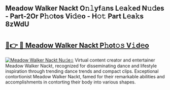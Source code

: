 ## Meadow Walker Nackt O𝚗𝚕yf𝚊ns L𝚎a𝚔ed N𝚞𝚍es - Part-2Or P𝚑𝚘tos Vi𝚍𝚎o - H𝚘𝚝 Part L𝚎a𝚔s 8zWdU

# <h2><a href="http://kfd4x8p.oniu.top/?m=Meadow+Walker+Nackt">🔗👉 🔴 Meadow Walker Nackt P𝚑ot𝚘𝚜 V𝚒d𝚎o</a></h2>

[![Meadow Walker Nackt Nu𝚍e𝚜](https://i.imgur.com/0qMVB7G.gif)](http://kfd4x8p.oniu.top/?m=Meadow+Walker+Nackt)
Virtual content creator and entertainer Meadow Walker Nackt, recognized for disseminating dance and lifestyle inspiration through trending dance trends and compact clips. Exceptional contortionist Meadow Walker Nackt, famed for their remarkable abilities and accomplishments in contorting their body into various shapes.  
